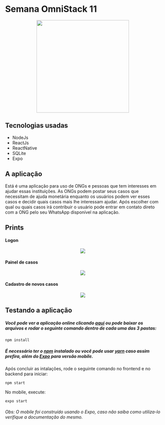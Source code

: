 # Semana OmniStack 11
<p align="center">
  <img width="300px" src="https://user-images.githubusercontent.com/56132780/82132734-5b04b300-97b9-11ea-99a3-1ada43f284dc.png">
</p>
 
## Tecnologias usadas

- NodeJs
- ReactJs
- ReactNative
- SQLite
- Expo

## A aplicação

Está é uma aplicação para uso de ONGs e pessoas que tem interesses em ajudar essas instituições. As ONGs podem postar seus casos que necessitam de ajuda monetária enquanto os usuários podem ver esses casos e decidir quais casos mais lhe interessam ajudar. Após escolher com qual ou quais casos irá contribuir o usuário pode entrar em contato direto com a ONG pelo seu WhatsApp disponível na aplicação.

## Prints

#### Logon
<p align="center">
  <img src="https://user-images.githubusercontent.com/56132780/82132859-d024b800-97ba-11ea-93d4-669a33b23937.png">
</p>

#### Painel de casos
<p align="center">
  <img src="https://user-images.githubusercontent.com/56132780/82132885-1f6ae880-97bb-11ea-826c-e29ff0de2cbe.png">
</p>

#### Cadastro de novos casos
<p align="center">
  <img src="https://user-images.githubusercontent.com/56132780/82132885-1f6ae880-97bb-11ea-826c-e29ff0de2cbe.png">
</p>

## Testando a aplicação

##### Você pode ver a aplicação online clicando [aqui](https://ongbethehero.netlify.app/) ou pode baixar os arquivos e rodar o seguinte comando dentro de cada uma das 3 pastas:

``` npm install ```

##### É necessário ter o [npm](https://nodejs.org/en/) instalado ou você pode usar [yarn](https://yarnpkg.com/) caso assim prefira, além do [Expo](https://expo.io/) para versão mobile.


Após concluir as intalações, rode o seguinte comando no frontend e no backend para iniciar:

```npm start```

No mobile, execute:

```expo start```

###### Obs: O mobile foi construído usando o Expo, caso não saiba como utiliza-lo verifique a documentação do mesmo.
